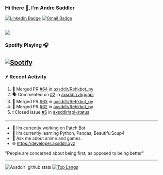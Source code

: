 ### Hi there 👋, I'm Andre Saddler
[![Linkedin Badge](https://img.shields.io/badge/-andrexsaddler-blue?style=flat-square&logo=Linkedin&logoColor=white&link=https://www.linkedin.com/in/andrexsaddler/)](https://www.linkedin.com/in/andrexsaddler/)
[![Gmail Badge](https://img.shields.io/badge/-contact@rehkloos.com-c14438?style=flat-square&logo=Gmail&logoColor=white&link=mailto:contact@rehkloos.com)](mailto:contact@rehkloos.com)

![](https://komarev.com/ghpvc/?username=axsddlr&color=dc143c)
---
### Spotify Playing 🎧

[![Spotify](https://novatorem.rehkloos.vercel.app/api/spotify)](https://open.spotify.com/user/Rehkloos)
---

### :zap: Recent Activity

<!--START_SECTION:activity-->
1. 🎉 Merged PR [#64](https://github.com/axsddlr/Rehkbot_py/pull/64) in [axsddlr/Rehkbot_py](https://github.com/axsddlr/Rehkbot_py)
2. 🗣 Commented on [#2](https://github.com/axsddlr/vlrggapi/issues/2) in [axsddlr/vlrggapi](https://github.com/axsddlr/vlrggapi)
3. 🎉 Merged PR [#63](https://github.com/axsddlr/Rehkbot_py/pull/63) in [axsddlr/Rehkbot_py](https://github.com/axsddlr/Rehkbot_py)
4. 🎉 Merged PR [#62](https://github.com/axsddlr/Rehkbot_py/pull/62) in [axsddlr/Rehkbot_py](https://github.com/axsddlr/Rehkbot_py)
5. ❗️ Closed issue [#6](https://github.com/axsddlr/api-status/issues/6) in [axsddlr/api-status](https://github.com/axsddlr/api-status)
<!--END_SECTION:activity-->

---

- 🔭 I’m currently working on [Patch Bot](https://github.com/axsddlr/patch_bot)
- 🌱 I’m currently learning Python, Pandas, BeautifulSoup4
- 💬 Ask me about anime and games.
- 🌐 https://developer.axsddlr.xyz

"People are concerned about being first, as opposed to being better"

---
![Axsddlr' github stats](https://github-readme-stats.vercel.app/api?username=axsddlr&count_private=true)
[![Top Langs](https://github-readme-stats.vercel.app/api/top-langs/?username=axsddlr&layout=compact)](https://github.com/anuraghazra/github-readme-stats)
